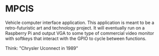 # MPCIS
Vehicle computer interface application.
This application is meant to be a retro-futuristic art and technology project. It will eventually run on a Raspberry Pi and 
output VGA to some type of commercial video monitor with softkeys that interact with the GPIO to cycle between functions.

Think: "Chrysler Uconnect in 1989"
